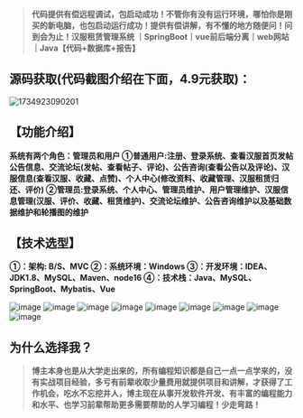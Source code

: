 > **代码提供有偿远程调试，包启动成功！不管你有没有运行环境，哪怕你是刚买的新电脑，也包启动运行成功！提供有偿讲解，有不懂的地方随便问！问到会为止！汉服租赁管理系统 ｜SpringBoot｜vue前后端分离｜web网站｜Java【代码+数据库+报告】**
## 源码获取(代码截图介绍在下面，4.9元获取)：
![1734923090201](https://github.com/user-attachments/assets/53b8308d-19c5-4434-a81a-e7cbc0407329)


## 【功能介绍】
**系统有两个角色：管理员和用户
①普通用户:注册、登录系统、查看汉服首页发帖公告信息、交流论坛(发帖、查看帖子、评论)、公告咨询(查看公告以及评论)、汉服信息(查看汉服、收藏、点赞)、个人中心(修改资料、收藏管理、汉服租赁归还、评价)
②管理员:登录系统、个人中心、管理员维护、用户管理维护、汉服信息管理(汉服、评价、收藏、租赁维护)、交流论坛维护、公告咨询维护以及基础数据维护和轮播图的维护**
## 【技术选型】
**①：架构: B/S、MVC
②：系统环境：Windows
③：开发环境：IDEA、JDK1.8、MySQL、Maven、node16
④：技术栈：Java、MySQL、SpringBoot、Mybatis、Vue**

![image](https://github.com/user-attachments/assets/42b62c13-06f3-44c0-ade1-794b7e2d7803)
![image](https://github.com/user-attachments/assets/7d376112-0bf8-43e8-b157-d47196b224d7)
![image](https://github.com/user-attachments/assets/ea278773-4f0f-4297-8219-bfb24d1e24ad)
![image](https://github.com/user-attachments/assets/ef92088f-d480-48e9-8248-c3bed661835c)
![image](https://github.com/user-attachments/assets/744edae6-9e85-4fe4-a238-33a538f75b42)
![image](https://github.com/user-attachments/assets/e7c13bdc-8454-4623-9893-97b3410cc3f0)
![image](https://github.com/user-attachments/assets/9a9ff49e-102b-4714-ba4b-14b81d2d2fe8)
![image](https://github.com/user-attachments/assets/e83da9af-a5dc-430a-867b-5f81660862ac)
![image](https://github.com/user-attachments/assets/38cf83e4-a9d9-4274-b96d-53b2448610f5)

## 为什么选择我？

> **博主本身也是从大学走出来的，所有编程知识都是自己一点一点学来的，没有实战项目经验，多亏有前辈收取少量费用就提供项目和讲解，才获得了工作机会，吃水不忘挖井人，博主现在从事开发软件开发、有丰富的编程能力和水平、也学习前辈帮助更多需要帮助的人学习编程！少走弯路！**

